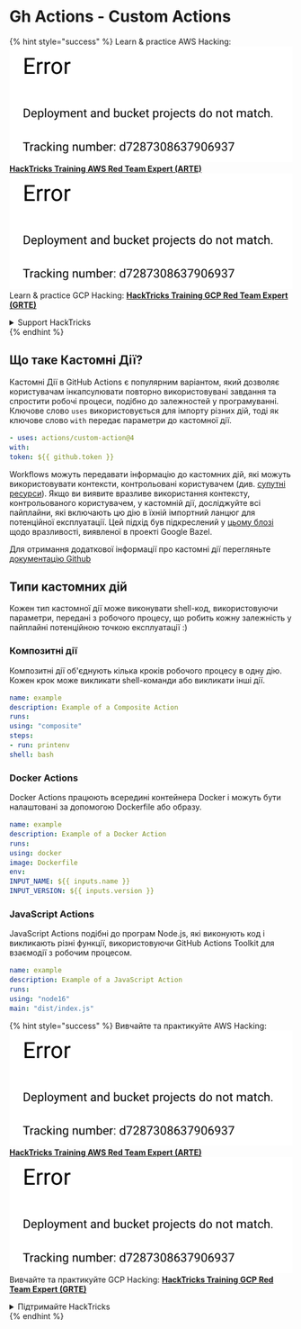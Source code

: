 # Gh Actions - Custom Actions

{% hint style="success" %}
Learn & practice AWS Hacking:<img src="../../../.gitbook/assets/image (1).png" alt="" data-size="line">[**HackTricks Training AWS Red Team Expert (ARTE)**](https://training.hacktricks.xyz/courses/arte)<img src="../../../.gitbook/assets/image (1).png" alt="" data-size="line">\
Learn & practice GCP Hacking: <img src="../../../.gitbook/assets/image (2).png" alt="" data-size="line">[**HackTricks Training GCP Red Team Expert (GRTE)**<img src="../../../.gitbook/assets/image (2).png" alt="" data-size="line">](https://training.hacktricks.xyz/courses/grte)

<details>

<summary>Support HackTricks</summary>

* Check the [**subscription plans**](https://github.com/sponsors/carlospolop)!
* **Join the** 💬 [**Discord group**](https://discord.gg/hRep4RUj7f) or the [**telegram group**](https://t.me/peass) or **follow** us on **Twitter** 🐦 [**@hacktricks\_live**](https://twitter.com/hacktricks\_live)**.**
* **Share hacking tricks by submitting PRs to the** [**HackTricks**](https://github.com/carlospolop/hacktricks) and [**HackTricks Cloud**](https://github.com/carlospolop/hacktricks-cloud) github repos.

</details>
{% endhint %}

## Що таке Кастомні Дії?

Кастомні Дії в GitHub Actions є популярним варіантом, який дозволяє користувачам інкапсулювати повторно використовувані завдання та спростити робочі процеси, подібно до залежностей у програмуванні. Ключове слово `uses` використовується для імпорту різних дій, тоді як ключове слово `with` передає параметри до кастомної дії.
```yaml
- uses: actions/custom-action@4
with:
token: ${{ github.token }}
```
Workflows можуть передавати інформацію до кастомних дій, які можуть використовувати контексти, контрольовані користувачем (див. [супутні ресурси](/pentesting-ci-cd/github-security/abusing-github-actions/gh-actions-context-script-injections.md)). Якщо ви виявите вразливе використання контексту, контрольованого користувачем, у кастомній дії, досліджуйте всі пайплайни, які включають цю дію в їхній імпортний ланцюг для потенційної експлуатації. Цей підхід був підкреслений у [цьому блозі](https://cycode.com/blog/cycode-discovers-a-supply-chain-vulnerability-in-bazel/) щодо вразливості, виявленої в проекті Google Bazel.

Для отримання додаткової інформації про кастомні дії перегляньте [документацію Github](https://docs.github.com/en/actions/sharing-automations/creating-actions/about-custom-actions#about-custom-actions)

## Типи кастомних дій

Кожен тип кастомної дії може виконувати shell-код, використовуючи параметри, передані з робочого процесу, що робить кожну залежність у пайплайні потенційною точкою експлуатації :)

### Композитні дії

Композитні дії об'єднують кілька кроків робочого процесу в одну дію. Кожен крок може викликати shell-команди або викликати інші дії.
```yaml
name: example
description: Example of a Composite Action
runs:
using: "composite"
steps:
- run: printenv
shell: bash
```
### Docker Actions

Docker Actions працюють всередині контейнера Docker і можуть бути налаштовані за допомогою Dockerfile або образу.
```yaml
name: example
description: Example of a Docker Action
runs:
using: docker
image: Dockerfile
env:
INPUT_NAME: ${{ inputs.name }}
INPUT_VERSION: ${{ inputs.version }}
```
### JavaScript Actions

JavaScript Actions подібні до програм Node.js, які виконують код і викликають різні функції, використовуючи GitHub Actions Toolkit для взаємодії з робочим процесом.
```yaml
name: example
description: Example of a JavaScript Action
runs:
using: "node16"
main: "dist/index.js"
```
{% hint style="success" %}
Вивчайте та практикуйте AWS Hacking:<img src="../../../.gitbook/assets/image (1).png" alt="" data-size="line">[**HackTricks Training AWS Red Team Expert (ARTE)**](https://training.hacktricks.xyz/courses/arte)<img src="../../../.gitbook/assets/image (1).png" alt="" data-size="line">\
Вивчайте та практикуйте GCP Hacking: <img src="../../../.gitbook/assets/image (2).png" alt="" data-size="line">[**HackTricks Training GCP Red Team Expert (GRTE)**<img src="../../../.gitbook/assets/image (2).png" alt="" data-size="line">](https://training.hacktricks.xyz/courses/grte)

<details>

<summary>Підтримайте HackTricks</summary>

* Перевірте [**плани підписки**](https://github.com/sponsors/carlospolop)!
* **Приєднуйтесь до** 💬 [**групи Discord**](https://discord.gg/hRep4RUj7f) або [**групи Telegram**](https://t.me/peass) або **слідкуйте** за нами в **Twitter** 🐦 [**@hacktricks\_live**](https://twitter.com/hacktricks\_live)**.**
* **Діліться хакерськими трюками, надсилаючи PR до** [**HackTricks**](https://github.com/carlospolop/hacktricks) та [**HackTricks Cloud**](https://github.com/carlospolop/hacktricks-cloud) репозиторіїв на github.

</details>
{% endhint %}

